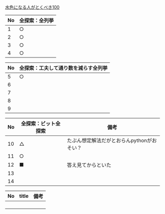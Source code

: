 [水色になる人がとくべき100](https://qiita.com/e869120/items/eb50fdaece12be418faa#2-3-%E5%88%86%E9%87%8E%E5%88%A5%E5%88%9D%E4%B8%AD%E7%B4%9A%E8%80%85%E3%81%8C%E8%A7%A3%E3%81%8F%E3%81%B9%E3%81%8D%E9%81%8E%E5%8E%BB%E5%95%8F%E7%B2%BE%E9%81%B8-100-%E5%95%8F)

|  No  |  全探索：全列挙 |
| ---- | ---- |
|1    |○    |
|2    |○    |
|3    |○    |
|4    |○    |

|  No  | 全探索：工夫して通り数を減らす全列挙 |
| ---- | ---- |
| 5   | ○   |
| 6   |    |
| 7   |    |
| 8   |    |
| 9   |    |

|  No  | 全探索：ビット全探索 | 備考|
| ---- | ---- | --- |
| 10   | △  |たぶん想定解法だがとおらんpythonがおそい？ |
|  11  |  ○  ||
|   12 |  ■  |答え見てからといた|
|  13  |    ||
|  14  |    ||

|  No  | title | 備考| 
| ---- | ---- | --- |
|    |    | |
|    |    | |
|    |    | |
|    |    | |
